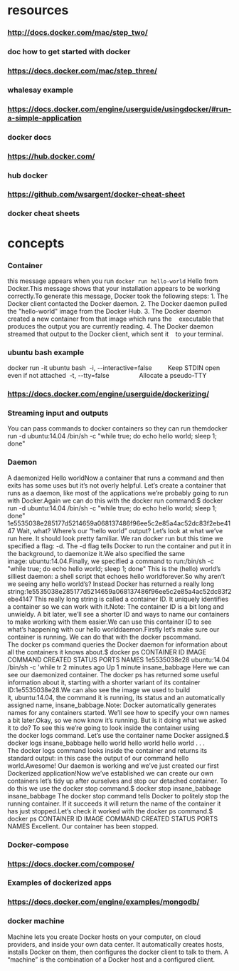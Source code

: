 # resources
### http://docs.docker.com/mac/step_two/
### doc how to get started with docker
### https://docs.docker.com/mac/step_three/
### whalesay example
### https://docs.docker.com/engine/userguide/usingdocker/#run-a-simple-application
### docker docs
### https://hub.docker.com/
### hub docker
### https://github.com/wsargent/docker-cheat-sheet
### docker cheat sheets
# concepts
### Container
this message appears when you run ``` docker run hello-world ``` Hello from Docker.This message shows that your installation appears to be working correctly.To generate this message, Docker took the following steps: 1\. The Docker client contacted the Docker daemon. 2\. The Docker daemon pulled the "hello-world" image from the Docker Hub. 3\. The Docker daemon created a new container from that image which runs the    executable that produces the output you are currently reading. 4\. The Docker daemon streamed that output to the Docker client, which sent it    to your terminal.
### ubuntu bash example
docker run -it ubuntu bash  -i, --interactive=false         Keep STDIN open even if not attached  -t, --tty=false                 Allocate a pseudo-TTY
### https://docs.docker.com/engine/userguide/dockerizing/
### Streaming input and outputs
You can pass commands to docker containers so they can run themdocker run -d ubuntu:14.04 /bin/sh -c "while true; do echo hello world; sleep 1; done"
### Daemon
A daemonized Hello worldNow a container that runs a command and then exits has some uses but it’s not overly helpful. Let’s create a container that runs as a daemon, like most of the applications we’re probably going to run with Docker.Again we can do this with the docker run command:$ docker run -d ubuntu:14.04 /bin/sh -c "while true; do echo hello world; sleep 1; done" 1e5535038e285177d5214659a068137486f96ee5c2e85a4ac52dc83f2ebe4147 Wait, what? Where’s our “hello world” output? Let’s look at what we’ve run here. It should look pretty familiar. We ran docker run but this time we specified a flag: -d. The -d flag tells Docker to run the container and put it in the background, to daemonize it.We also specified the same image: ubuntu:14.04.Finally, we specified a command to run:/bin/sh -c "while true; do echo hello world; sleep 1; done" This is the (hello) world’s silliest daemon: a shell script that echoes hello worldforever.So why aren’t we seeing any hello world’s? Instead Docker has returned a really long string:1e5535038e285177d5214659a068137486f96ee5c2e85a4ac52dc83f2ebe4147 This really long string is called a container ID. It uniquely identifies a container so we can work with it.Note: The container ID is a bit long and unwieldy. A bit later, we’ll see a shorter ID and ways to name our containers to make working with them easier.We can use this container ID to see what’s happening with our hello worlddaemon.Firstly let’s make sure our container is running. We can do that with the docker pscommand. The docker ps command queries the Docker daemon for information about all the containers it knows about.$ docker ps CONTAINER ID IMAGE COMMAND CREATED STATUS PORTS NAMES 1e5535038e28 ubuntu:14.04 /bin/sh -c 'while tr 2 minutes ago Up 1 minute insane_babbage Here we can see our daemonized container. The docker ps has returned some useful information about it, starting with a shorter variant of its container ID:1e5535038e28.We can also see the image we used to build it, ubuntu:14.04, the command it is running, its status and an automatically assigned name, insane_babbage.Note: Docker automatically generates names for any containers started. We’ll see how to specify your own names a bit later.Okay, so we now know it’s running. But is it doing what we asked it to do? To see this we’re going to look inside the container using the docker logs command. Let’s use the container name Docker assigned.$ docker logs insane_babbage hello world hello world hello world . . . The docker logs command looks inside the container and returns its standard output: in this case the output of our command hello world.Awesome! Our daemon is working and we’ve just created our first Dockerized application!Now we’ve established we can create our own containers let’s tidy up after ourselves and stop our detached container. To do this we use the docker stop command.$ docker stop insane_babbage insane_babbage The docker stop command tells Docker to politely stop the running container. If it succeeds it will return the name of the container it has just stopped.Let’s check it worked with the docker ps command.$ docker ps CONTAINER ID IMAGE COMMAND CREATED STATUS PORTS NAMES Excellent. Our container has been stopped.
### Docker-compose
### https://docs.docker.com/compose/
### Examples of dockerized apps
### https://docs.docker.com/engine/examples/mongodb/
### docker machine
Machine lets you create Docker hosts on your computer, on cloud providers, and inside your own data center. It automatically creates hosts, installs Docker on them, then configures the docker client to talk to them. A “machine” is the combination of a Docker host and a configured client.
